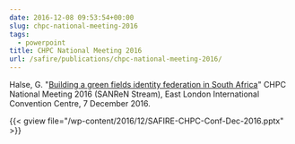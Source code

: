 ```yaml
--- 
date: 2016-12-08 09:53:54+00:00
slug: chpc-national-meeting-2016
tags: 
  - powerpoint
title: CHPC National Meeting 2016
url: /safire/publications/chpc-national-meeting-2016/
---
```


Halse, G. "[Building a green fields identity federation in South Africa](/wp-content/uploads/2016/12/SAFIRE-CHPC-Conf-Dec-2016.pptx)" CHPC National Meeting 2016 (SANReN Stream), East London International Convention Centre, 7 December 2016.
<!-- more -->
{{< gview file="/wp-content/2016/12/SAFIRE-CHPC-Conf-Dec-2016.pptx" >}}
